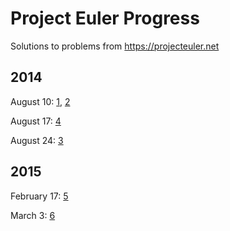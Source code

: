 # Project Euler Progress

Solutions to problems from https://projecteuler.net

## 2014

August 10: [1](7058ffb4dd1cf2b4896f793128892c2686179066), [2](d0b8fd0c843dfa1bec079d95b143f68d34f41108)

August 17: [4](f3bd16306d308620617175764c1ff434cca4ac27)

August 24: [3](0afeb66c72cec5445bb61ae07f22127bd0016999)

## 2015

February 17: [5](893b42cf2dbba7e575fdbec32be037c45c3051bd)

March 3: [6](ff5d25c67f72459daecb49b1bffe003571bb9904)
